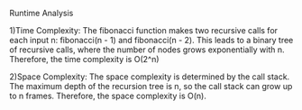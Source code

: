 Runtime Analysis

1)Time Complexity:
The fibonacci function makes two recursive calls for each input n:
fibonacci(n - 1) and fibonacci(n - 2).
This leads to a binary tree of recursive calls, where the number of nodes grows exponentially with n.
Therefore, the time complexity is O(2^n)

2)Space Complexity:
The space complexity is determined by the call stack.
The maximum depth of the recursion tree is n, so the call stack can grow up to n frames.
Therefore, the space complexity is O(n).
